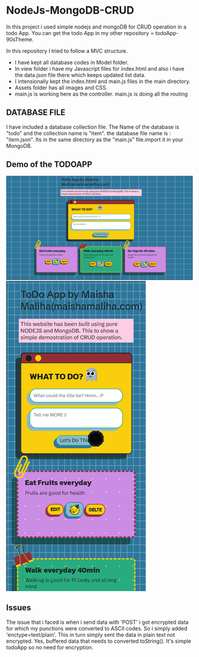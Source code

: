 # NodeJs-MongoDB-CRUD
In this project i used simple nodejs and mongoDB for CRUD operation in a todo App. You can get the todo App in my other repository = todoApp-90sTheme.

In this repository I tried to follow a MVC structure. 
* I have kept all database codes in Model folder.
* In view folder i have my Javascript files for index.html and also i have the data.json file there which keeps updated list data. 
* I intensionally kept the index.html and main.js files in the main directory. 
* Assets folder has all images and CSS.
* main.js is working here as the controller. main.js is doing all the routing

## DATABASE FILE
I have included a database collection file. The Name of the database is "todo" and the collection name is "item". the database file name is : "item.json". Its in the same directory as the "main.js" file.import it in your MongoDB.

## Demo of the TODOAPP
![Alt text](https://github.com/maisha-maliha/NodeJs-MongoDB-CRUD/blob/master/desktop.png "desktop view")
![Alt text](https://github.com/maisha-maliha/NodeJs-MongoDB-CRUD/blob/master/mobile.png "mobile view")
## Issues
The issue that i faced is when i send data with 'POST' i got encrypted data for which my punctions were converted to ASCII codes. So i simply added 'enctype=text/plain'. This in turn simply sent the data in plain text not encrypted. Yes, buffered data that needs to converted toString(). It's simple todoApp so no need for encryption.
